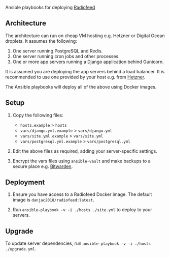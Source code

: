 Ansible playbooks for deploying [Radiofeed](https://github.com/danjac/radiofeed-app)

## Architecture

The architecture can run on cheap VM hosting e.g. Hetzner or Digital Ocean droplets. It assumes the following:

1. One server running PostgreSQL and Redis.
2. One server running cron jobs and other processes.
3. One or more app servers running a Django application behind Gunicorn.

It is assumed you are deploying the app servers behind a load balancer. It is recommended to use one provided by your host e.g. from [Hetzner](https://www.hetzner.com/cloud/load-balancer/).

The Ansible playbooks will deploy all of the above using Docker images.

## Setup

1. Copy the following files:

    * `hosts.example` > `hosts`
    * `vars/django.yml.example` > `vars/django.yml`
    * `vars/site.yml.example` > `vars/site.yml`
    * `vars/postgresql.yml.example` > `vars/postgresql.yml`

2. Edit the above files as required, adding your server-specific settings.
3. Encrypt the vars files using `ansible-vault` and make backups to a secure place e.g. [Bitwarden](https://bitwarden.com/).

## Deployment

1. Ensure you have access to a Radiofeed Docker image. The default image is `danjac2018/radiofeed:latest`.

2. Run `ansible-playbook -v -i ./hosts ./site.yml` to deploy to your servers.

## Upgrade

To update server dependencies, run `ansible-playbook -v -i ./hosts ./upgrade.yml`.
